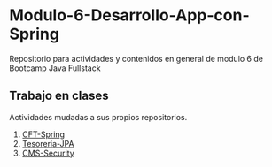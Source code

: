 # Modulo-6-Desarrollo-App-con-Spring
Repositorio para actividades y contenidos en general de modulo 6 de Bootcamp Java Fullstack

## Trabajo en clases
Actividades mudadas a sus propios repositorios.

1. [CFT-Spring](https://github.com/avacco/cft-spring)
2. [Tesoreria-JPA](https://github.com/avacco/tesoreria-jpa)
3. [CMS-Security](https://github.com/avacco/cms-security)